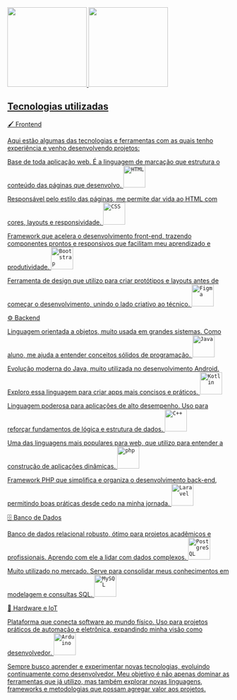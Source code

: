
<div>
<a href="https://github.com/Gabr1ell1">
<img loading="lazy" height="180em" src="https://github-readme-stats.vercel.app/api/top-langs/?username=Gabr1ell1&layout=compact&langs_count=7&theme=dracula"/>
<img loading="lazy" height="180em" src="https://github-readme-stats.vercel.app/api?username=Gabr1ell1&show_icons=true&theme=dracula&include_all_commits=true&count_private=true"/>
</div>


## Tecnologias utilizadas
🖌️ Frontend

Aqui estão algumas das tecnologias e ferramentas com as quais tenho experiência e venho desenvolvendo projetos:

Base de toda aplicação web. É a linguagem de marcação que estrutura o conteúdo das páginas que desenvolvo.
	<code><img width="50" src="https://raw.githubusercontent.com/marwin1991/profile-technology-icons/refs/heads/main/icons/html.png" alt="HTML" title="HTML"/></code>

 Responsável pelo estilo das páginas, me permite dar vida ao HTML com cores, layouts e responsividade.
	<code><img width="50" src="https://raw.githubusercontent.com/marwin1991/profile-technology-icons/refs/heads/main/icons/css.png" alt="CSS" title="CSS"/></code>

 Framework que acelera o desenvolvimento front-end, trazendo componentes prontos e responsivos que facilitam meu aprendizado e produtividade.
	<code><img width="50" src="https://raw.githubusercontent.com/marwin1991/profile-technology-icons/refs/heads/main/icons/bootstrap.png" alt="Bootstrap" title="Bootstrap"/></code>

 Ferramenta de design que utilizo para criar protótipos e layouts antes de começar o desenvolvimento, unindo o lado criativo ao técnico.
	<code><img width="50" src="https://raw.githubusercontent.com/marwin1991/profile-technology-icons/refs/heads/main/icons/figma.png" alt="Figma" title="Figma"/></code>

 
 ⚙️ Backend
 
 Linguagem orientada a objetos, muito usada em grandes sistemas. Como aluno, me ajuda a entender conceitos sólidos de programação. 
	<code><img width="50" src="https://raw.githubusercontent.com/marwin1991/profile-technology-icons/refs/heads/main/icons/java.png" alt="Java" title="Java"/></code>
 
 Evolução moderna do Java, muito utilizada no desenvolvimento Android. Exploro essa linguagem para criar apps mais concisos e práticos.
	<code><img width="50" src="https://raw.githubusercontent.com/marwin1991/profile-technology-icons/refs/heads/main/icons/kotlin.png" alt="Kotlin" title="Kotlin"/></code>

 Linguagem poderosa para aplicações de alto desempenho. Uso para reforçar fundamentos de lógica e estrutura de dados.
	<code><img width="50" src="https://raw.githubusercontent.com/marwin1991/profile-technology-icons/refs/heads/main/icons/c++.png" alt="C++" title="C++"/></code>

 Uma das linguagens mais populares para web, que utilizo para entender a construção de aplicações dinâmicas.
	<code><img width="50" src="https://raw.githubusercontent.com/marwin1991/profile-technology-icons/refs/heads/main/icons/php.png" alt="php" title="php"/></code>

 Framework PHP que simplifica e organiza o desenvolvimento back-end, permitindo boas práticas desde cedo na minha jornada.
	<code><img width="50" src="https://raw.githubusercontent.com/marwin1991/profile-technology-icons/refs/heads/main/icons/laravel.png" alt="Laravel" title="Laravel"/></code>

 🗄️ Banco de Dados
 
 Banco de dados relacional robusto, ótimo para projetos acadêmicos e profissionais. Aprendo com ele a lidar com dados complexos.
	<code><img width="50" src="https://raw.githubusercontent.com/marwin1991/profile-technology-icons/refs/heads/main/icons/postgresql.png" alt="PostgreSQL" title="PostgreSQL"/></code>

 Muito utilizado no mercado. Serve para consolidar meus conhecimentos em modelagem e consultas SQL.
	<code><img width="50" src="https://raw.githubusercontent.com/marwin1991/profile-technology-icons/refs/heads/main/icons/mysql.png" alt="MySQL" title="MySQL"/></code>

 🔌 Hardware e IoT
 
 Plataforma que conecta software ao mundo físico. Uso para projetos práticos de automação e eletrônica, expandindo minha visão como desenvolvedor.
	<code><img width="50" src="https://raw.githubusercontent.com/marwin1991/profile-technology-icons/refs/heads/main/icons/arduino.png" alt="Arduino" title="Arduino"/></code>
 
</div>

Sempre busco aprender e experimentar novas tecnologias, evoluindo continuamente como desenvolvedor. 
Meu objetivo é não apenas dominar as ferramentas que já utilizo, mas também explorar novas linguagens, frameworks e metodologias que possam agregar valor aos projetos.




